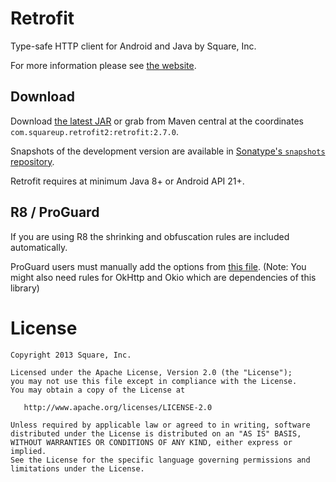 Retrofit
========

Type-safe HTTP client for Android and Java by Square, Inc.

For more information please see [the website][1].


Download
--------

Download [the latest JAR][2] or grab from Maven central at the coordinates `com.squareup.retrofit2:retrofit:2.7.0`.

Snapshots of the development version are available in [Sonatype's `snapshots` repository][snap].

Retrofit requires at minimum Java 8+ or Android API 21+.


R8 / ProGuard
-------------

If you are using R8 the shrinking and obfuscation rules are included automatically.

ProGuard users must manually add the options from
[this file](https://github.com/square/retrofit/blob/master/retrofit/src/main/resources/META-INF/proguard/retrofit2.pro).
(Note: You might also need rules for OkHttp and Okio which are dependencies of this library)


License
=======

    Copyright 2013 Square, Inc.

    Licensed under the Apache License, Version 2.0 (the "License");
    you may not use this file except in compliance with the License.
    You may obtain a copy of the License at

       http://www.apache.org/licenses/LICENSE-2.0

    Unless required by applicable law or agreed to in writing, software
    distributed under the License is distributed on an "AS IS" BASIS,
    WITHOUT WARRANTIES OR CONDITIONS OF ANY KIND, either express or implied.
    See the License for the specific language governing permissions and
    limitations under the License.


 [1]: https://square.github.io/retrofit/
 [2]: https://search.maven.org/remote_content?g=com.squareup.retrofit2&a=retrofit&v=LATEST
 [snap]: https://oss.sonatype.org/content/repositories/snapshots/
